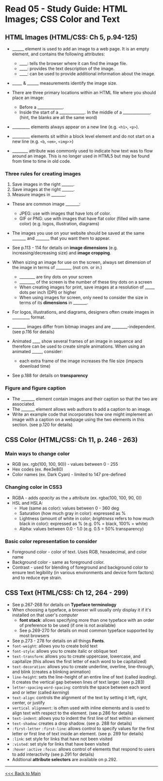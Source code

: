 # Read 05 - Study Guide: HTML Images; CSS Color and Text

## HTML Images (HTML/CSS: Ch 5, p.94-125)
+ ______ element is used to add an image to a web page. It is an empty element, and contains the following attributes:
  - ____: tells the browser where it can find the image file.
  - ____: provides the text description of the image.
  - ____: can be used to provide additional information about the image.

+ _____ & ______ measurements identify the image size.

+ There are three primary locations within an HTML file where you should place an image:
  - Before a _____________.
  - Inside the start of a _____________. In the middle of a ______________. (hint, the blanks are all the same word)
+ _________ elements always appear on a new line (e.g. `<h1>`, `<p>`).
+ _________ elements sit within a block level element and do not start on a new line (e.g. `<b`, `<em>`, `<img>`>)
+ ________ attribute was commonly used to indicate how text was to flow around an image. This is no longer used in HTML5 but may be found from time to time in old code.

### Three rules for creating images
1. Save images in the right ______.
2. Save images at the right ______.
3. Measure images in _______.

+ These are common image _______:
  - JPEG: use with images that have lots of color.
  - GIF or PNG: use with images that have flat color (filled with same color) (e.g. logos, illustration, diagrams)

+ The images you use on your website should be saved at the same _______ and _______ that you want them to appear.

+ See p.113 - 114 for details on **image dimensions** (e.g. increasing/decreasing size) and **image cropping**.

+ When sizing an image for use on the screen, always set dimension of the image in terms of ________ (not cm. or in.)
  - ________ are tiny dots on your screen
  - ________ of the screen is the number of these tiny dots on a screen
  - When creating images for print, save images at a resolution of _____ dots per inch (DPI) or higher
  - When using images for screen, only need to consider the size in terms of its **dimensions** in _______.

+ For logos, illustrations, and diagrams, designers often create images in _________ format.
+ _______ images differ from bitmap images and are ________-independent. (see p.116 for details)
+ Animated ____ show several frames of an image in sequence and therefore can be used to create simple animations. When using an animated _____, consider:  
  - each extra frame of the image increases the file size (impacts download time)

+ See p.188 for details on **transparency**

### Figure and figure caption
+ The _______ element contain images and their caption so that the two are associated.
+ The _______ element allows web authors to add a caption to an image.
+ Write an example code that incorporates how one might implement an image with a caption on a webpage using the two elements in this section. (see p.120 for details)


## CSS Color (HTML/CSS: Ch 11, p. 246 - 263)

### Main ways to change color
+ RGB (ex. rgb(100, 100, 90)) - values between 0 - 255
+ Hex codes (ex. #ee3e80)
+ Color names (ex. Dark Cyan) - limited to 147 pre-defined

### Changing color in CSS3
+ RGBA - adds *opacity* as the `a` attribute (ex. rgba(100, 100, 90, 0))
+ HSL and HSLA:
    + Hue (same as color): values between 0 - 360 deg
    + Saturation (how much gray in color): expressed as % 
    + Lightness (amount of white in color; *brightness* refers to how much black in color): expressed as % (e.g. 0% = black, 100% = white)
    + Alpha: values between 0.0 - 1.0 (e.g. 0.5 = 50% transparency)

### Basic color representation to consider
* Foreground color - color of text. Uses RGB, hexadecimal, and color name
* Background color - same as foreground color.
* Contrast - used for blending of foreground and background color to ensure text legibility (in various environments and device form factors) and to reduce eye strain.

## CSS Text (HTML/CSS: Ch 12, 264 - 299)
+ See p.267-268 for details on **Typeface terminology**
+ When choosing a typeface, a browser will usually only display it if it's installed on that user's *computer*
  - **font stack**: allows specifying more than one typeface with an order of preference to be used (if one is not available)
  - See p.269-270 for details on most common typeface supported by most browsers
+ See p.273 - 278 for details on all things **Fonts**.
+ `font-weight`: allows you to create bold text
+ `font-style`: allows you to create italic or oblique text
+ `text-transform`: allows you to create uppercase, lowercase, and capitalize (this allows the first letter of each word to be capitalized)
+ `text-decoration`: allows you to create underline, overline, line-through, and blink (creates a blinking animation)
+ `line-height`: sets the line-height of an entire line of text (called *leading*). It creates the vertical gap between lines of text larger. (see p.283)
+ `letter-spacing` `word-spacing`: controls the space between each word and or letter (called *kerning*)
+ `text-align`: controls the alignment of the text by setting it left, right, center, or justify
+ `vertical alignment`: is often used with inline elements and is used to align text with respect to the element. (see p.286 for details)
+ `text-indent`: allows you to indent the first line of text within an element
+ `text-shadow`: creates a drop shadow. (see p. 288 for details)
+ `:first-letter` `:first-line`: allows control to specify values for the first letter or first line of text inside an element. (see p. 289 for details)
+ `:link`: set style for links that have not been visited
+ `:visted`: set style for links that have been visited
+ `:hover` `:active` `:focus`: allows control of elements that respond to users to add interactivity (see p.291 for details)
+ Addtional **attribute selectors** are available on p.292.

***
[<<< Back to Main](https://sangmlee76.github.io/reading-notes/)